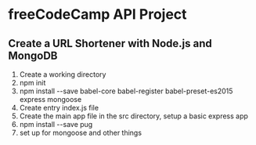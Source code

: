 # freeCodeCamp API Project
## Create a URL Shortener with Node.js and MongoDB
1. Create a working directory
2. npm init
3. npm install --save babel-core babel-register babel-preset-es2015 express mongoose
4. Create entry index.js file
5. Create the main app file in the src directory, setup a basic express app
6. npm install --save pug
7. set up for mongoose and other things
